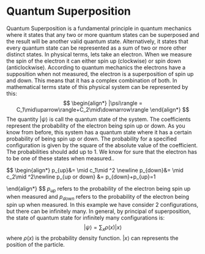 # **Quantum Superposition**

Quantum Superposition is a fundamental principle in quantum mechanics where it states that any two or more quantum states can be superposed and the result will be another valid quantum state. Alternatively, it states that every quantum state can be represented as a sum of two or more other distinct states.
In physical terms, lets take an electron. When we measure the spin of the electron it can either spin up (clockwise) or spin down (anticlockwise). According to quantum mechanics the electrons have a supposition when not measured, the electron is a superposition of spin up and down. This means that it has a complex combination of both. 
In mathematical terms state of this physical system can be represented by this:
$$
\begin{align*}
|\psi\rangle = C_1\mid\uparrow\rangle+C_2\mid\downarrow\rangle
\end{align*}
$$
The quantity $|\psi\rangle$ is call the quantum state of the system. The coefficients represent the probability of the electron being spin up or down. As you know from before, this system has a quantum state where it has a certain probability of being spin up or down. The probability for a specified configuration is given by the square of the absolute value of the coefficient. The probabilities should add up to 1. We know for sure that the electron has to be one of these states when measured..

$$
\begin{align*}
p_{up}&= \mid c_1\mid ^2 \newline
p_{down}&= \mid c_2\mid ^2\newline
p_{up or down} &= p_{down}+p_{up}=1

\end{align*}
$$
$p_{up}$ refers to the probability of the electron being spin up when measured and $p_{down}$ refers to the probability of the electron being spin up when measured. In this example we have consider 2 configurations, but there can be infinitely many. In general, by principal of superposition, the state of quantum state for infinitely many configurations is:	
$$
|\psi\rangle = \sum_{x}\rho(x)|x\rangle
$$
where $\rho(x)$ is the probability density function. $|x\rangle$ can represents the position of the particle.





